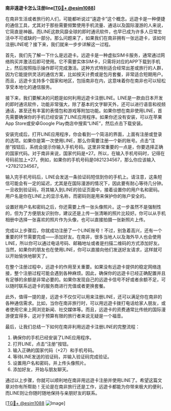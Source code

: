 **南非遠遊卡怎么注册line[[TG💪+ @esim1088](https://t.me/s/esim1088)]**

在南非生活或者旅行的人们，可能都听说过“遠遊卡”这个概念。远遊卡是一种便捷的通信工具，尤其对于那些需要频繁使用手机流量、通话以及国际漫游的人来说，它简直是神器。而LINE这款风靡全球的即时通讯软件，也早已成为许多人日常生活中不可或缺的一部分。那么问题来了，如果我们在南非拥有一张远遊卡，该如何注册LINE呢？接下来，我们就来一步步详解这一过程。

首先，我们先了解一下什么是远遊卡。远遊卡是一种虚拟SIM卡服务，通常通过网络购买并激活后即可使用。它不需要实体SIM卡，只需将对应的APP下载到手机上，然后按照指示操作即可完成激活。这种方式特别适合经常出差或旅行的人群，因为它能提供灵活的通信方案，比如按天计费或是包月套餐，非常适合短期用户。而且，远遊卡支持多个国家和地区，包括南非在内，这意味着你在南非也可以轻松享受本地化的通信服务。

接下来，我们要解决的问题是如何利用远遊卡注册LINE。LINE是一款由日本开发的即时通讯软件，功能非常强大，除了基本的文字聊天外，还可以进行语音和视频通话，甚至还有丰富的表情包和游戏等附加功能。如果你想在南非使用LINE，首先需要确保你的手机已经安装了LINE应用程序。如果你还没有安装，可以在苹果App Store或安卓Google Play商店中搜索“LINE”，然后点击下载安装。

安装完成后，打开LINE应用程序，你会看到一个简洁的界面，上面有注册或登录的选项。如果你是第一次使用LINE，那么你需要注册一个新的账号。点击“注册”按钮后，系统会提示你输入手机号码。这里非常重要的一点是，你要选择正确的国家代码。对于南非来说，国家代码是+27。所以，在输入手机号码时，记得在号码前加上+27。例如，如果你的手机号码是0821234567，那么你应该输入+27821234567。

输入完手机号码后，LINE会发送一条验证码短信到你的手机上。请注意，这条短信可能会有一定的延迟，尤其是在国际漫游的情况下，因此要有耐心等待几分钟。一旦收到验证码，将其输入到LINE的验证页面中，接着设置你的用户名和密码。用户名是你在LINE上的显示名称，而密码则是用来保护你的账户安全的。

设置好用户名和密码之后，你还需要上传一张头像照片。这一步虽然不是强制性的，但为了方便朋友识别你，建议还是上传一张清晰的照片比较好。你可以从手机相册中选择一张喜欢的照片作为头像，也可以直接拍摄一张新照片上传。

完成以上步骤后，你就成功注册了一个LINE账号！不过，别急着高兴，还有一个重要的环节需要完成——添加好友。在南非，很多当地人以及海外华人也会使用LINE，所以你可以通过电话号码、邮箱地址或者是扫描二维码的方式添加好友。当然，如果你的朋友也在使用LINE，你可以直接向他们发送好友请求，这样就可以开始愉快地聊天了。

在整个注册过程中，远遊卡的作用至关重要。如果没有远遊卡提供的稳定网络连接，整个注册过程可能会遇到各种麻烦。因此，确保你的远遊卡已经正确配置并且有足够的余额是非常必要的。如果你发现自己的远遊卡信号不好或者余额不足，可以随时联系远遊卡的服务商进行充值或者更换套餐。

此外，值得一提的是，远遊卡不仅仅可以用来注册LINE，还可以满足你在南非的各种通信需求。比如，当你在南非旅行时，可以用远遊卡拨打电话给家人朋友，或者使用它来上网浏览新闻、社交媒体等。而且，远遊卡的资费通常比传统的国际漫游便宜得多，这对于预算有限的旅行者来说无疑是一个福音。

最后，让我们总结一下如何在南非利用远遊卡注册LINE的完整流程：

1. 确保你的手机已经安装了LINE应用程序。
2. 打开LINE，点击“注册”按钮。
3. 输入正确的国家代码（+27）和手机号码。
4. 等待LINE发送的验证码，并输入验证码完成验证。
5. 设置用户名和密码，并上传头像照片。
6. 添加好友，开始与朋友聊天。

通过以上步骤，你就可以顺利地在南非用远遊卡注册并使用LINE了。希望这篇文章对你有所帮助！无论是在南非旅行还是工作，远遊卡都能为你带来极大的便利，而LINE则让你随时随地保持与亲朋好友的联系。

[[TG💪+ @esim1088](https://t.me/s/esim1088) ![Image](https://i.postimg.cc/4NQfJmqS/Snipaste-2025-05-13-00-14-12.png)]
